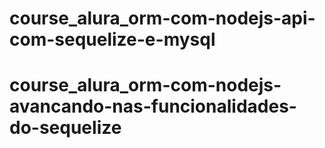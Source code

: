 # course_alura_orm-com-nodejs-api-com-sequelize-e-mysql
# course_alura_orm-com-nodejs-avancando-nas-funcionalidades-do-sequelize
